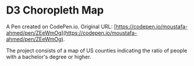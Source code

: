 # D3 Choropleth Map

A Pen created on CodePen.io. Original URL: [https://codepen.io/moustafa-ahmed/pen/ZEeWmOg](https://codepen.io/moustafa-ahmed/pen/ZEeWmOg).

The project consists of a map of US counties indicating the ratio of people with a bachelor's degree or higher.
